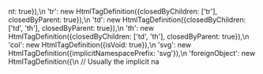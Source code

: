 nt: true}),\n      'tr': new HtmlTagDefinition({closedByChildren: ['tr'], closedByParent: true}),\n      'td': new HtmlTagDefinition({closedByChildren: ['td', 'th'], closedByParent: true}),\n      'th': new HtmlTagDefinition({closedByChildren: ['td', 'th'], closedByParent: true}),\n      'col': new HtmlTagDefinition({isVoid: true}),\n      'svg': new HtmlTagDefinition({implicitNamespacePrefix: 'svg'}),\n      'foreignObject': new HtmlTagDefinition({\n        // Usually the implicit na